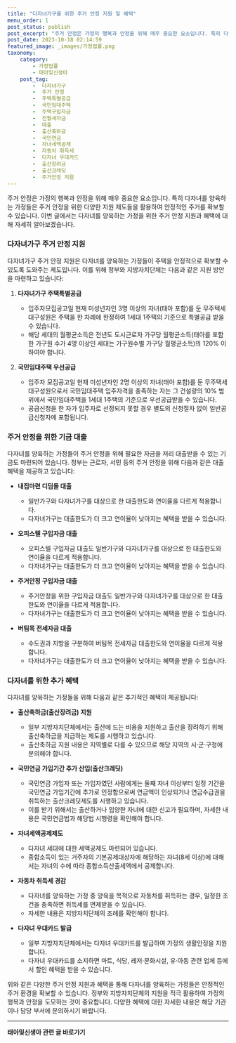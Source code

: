```yaml
---
title: "다자녀가구를 위한 주거 안정 지원 및 혜택"
menu_order: 1
post_status: publish
post_excerpt: "주거 안정은 가정의 행복과 안정을 위해 매우 중요한 요소입니다. 특히 다자녀를 양육하는 가정들은 주거 안정을 위한 다양한 지원 제도들을 활용하여 안정적인 주거를 확보할 수 있습니다. 이번 글에서는 다자녀를 양육하는 가정을 위한 주거 안정 지원과 혜택에 대해 자세히 알아보겠습니다."
post_date: 2023-10-18 02:14:59
featured_image: _images/가정법률.png
taxonomy:
    category:
        - 가정법률
        - 태아및신생아
    post_tag:
        -  다자녀가구
        -  주거 안정
        -  주택특별공급
        -  국민임대주택
        -  주택구입자금
        -  전월세자금
        -  대출
        -  출산축하금
        -  국민연금
        -  자녀세액공제
        -  자동차 취득세
        -  다자녀 우대카드
        -  출산장려금
        -  출산크레딧
        -  주거안정 지원
---
```



주거 안정은 가정의 행복과 안정을 위해 매우 중요한 요소입니다. 특히 다자녀를 양육하는 가정들은 주거 안정을 위한 다양한 지원 제도들을 활용하여 안정적인 주거를 확보할 수 있습니다. 이번 글에서는 다자녀를 양육하는 가정을 위한 주거 안정 지원과 혜택에 대해 자세히 알아보겠습니다.

### 다자녀가구 주거 안정 지원

다자녀가구 주거 안정 지원은 다자녀를 양육하는 가정들이 주택을 안정적으로 확보할 수 있도록 도와주는 제도입니다. 이를 위해 정부와 지방자치단체는 다음과 같은 지원 방안을 마련하고 있습니다:

1. **다자녀가구 주택특별공급**  
   - 입주자모집공고일 현재 미성년자인 3명 이상의 자녀(태아 포함)를 둔 무주택세대구성원은 주택을 한 차례에 한정하여 1세대 1주택의 기준으로 특별공급 받을 수 있습니다.
   - 해당 세대의 월평균소득은 전년도 도시근로자 가구당 월평균소득(태아를 포함한 가구원 수가 4명 이상인 세대는 가구원수별 가구당 월평균소득)의 120% 이하여야 합니다.

2. **국민임대주택 우선공급**  
   - 입주자 모집공고일 현재 미성년자인 2명 이상의 자녀(태아 포함)를 둔 무주택세대구성원으로서 국민임대주택 입주자격을 충족하는 자는 그 건설량의 10% 범위에서 국민임대주택을 1세대 1주택의 기준으로 우선공급받을 수 있습니다.
   - 공급신청을 한 자가 입주자로 선정되지 못할 경우 별도의 신청절차 없이 일반공급신청자에 포함됩니다.

### 주거 안정을 위한 기금 대출

다자녀를 양육하는 가정들이 주거 안정을 위해 필요한 자금을 저리 대출받을 수 있는 기금도 마련되어 있습니다. 정부는 근로자, 서민 등의 주거 안정을 위해 다음과 같은 대출 혜택을 제공하고 있습니다:

- **내집마련 디딤돌 대출**  
  - 일반가구와 다자녀가구를 대상으로 한 대출한도와 연이율을 다르게 적용합니다.
  - 다자녀가구는 대출한도가 더 크고 연이율이 낮아지는 혜택을 받을 수 있습니다.

- **오피스텔 구입자금 대출**  
  - 오피스텔 구입자금 대출도 일반가구와 다자녀가구를 대상으로 한 대출한도와 연이율을 다르게 적용합니다.
  - 다자녀가구는 대출한도가 더 크고 연이율이 낮아지는 혜택을 받을 수 있습니다.

- **주거안정 구입자금 대출**  
  - 주거안정을 위한 구입자금 대출도 일반가구와 다자녀가구를 대상으로 한 대출한도와 연이율을 다르게 적용합니다.
  - 다자녀가구는 대출한도가 더 크고 연이율이 낮아지는 혜택을 받을 수 있습니다.

- **버팀목 전세자금 대출**  
  - 수도권과 지방을 구분하여 버팀목 전세자금 대출한도와 연이율을 다르게 적용합니다.
  - 다자녀가구는 대출한도가 더 크고 연이율이 낮아지는 혜택을 받을 수 있습니다.

### 다자녀를 위한 추가 혜택

다자녀를 양육하는 가정들을 위해 다음과 같은 추가적인 혜택이 제공됩니다:

- **출산축하금(출산장려금) 지원**  
  - 일부 지방자치단체에서는 출산에 드는 비용을 지원하고 출산을 장려하기 위해 출산축하금을 지급하는 제도를 시행하고 있습니다.
  - 출산축하금 지원 내용은 지역별로 다를 수 있으므로 해당 지역의 시·군·구청에 문의해야 합니다.

- **국민연금 가입기간 추가 산입(출산크레딧)**  
  - 국민연금 가입자 또는 가입자였던 사람에게는 둘째 자녀 이상부터 일정 기간을 국민연금 가입기간에 추가로 인정함으로써 연금액이 인상되거나 연금수급권을 취득하는 출산크레딧제도를 시행하고 있습니다.
  - 이를 받기 위해서는 출산하거나 입양한 자녀에 대한 신고가 필요하며, 자세한 내용은 국민연금법과 해당법 시행령을 확인해야 합니다.

- **자녀세액공제제도**  
  - 다자녀 세대에 대한 세액공제도 마련되어 있습니다.
  - 종합소득이 있는 거주자의 기본공제대상자에 해당하는 자녀(8세 이상)에 대해서는 자녀의 수에 따라 종합소득산출세액에서 공제합니다.

- **자동차 취득세 경감**  
  - 다자녀를 양육하는 가정 중 양육을 목적으로 자동차를 취득하는 경우, 일정한 조건을 충족하면 취득세를 면제받을 수 있습니다.
  - 자세한 내용은 지방자치단체의 조례를 확인해야 합니다.

- **다자녀 우대카드 발급**  
  - 일부 지방자치단체에서는 다자녀 우대카드를 발급하여 가정의 생활안정을 지원합니다.
  - 다자녀 우대카드를 소지하면 마트, 식당, 레저·문화시설, 유·아동 관련 업체 등에서 할인 혜택을 받을 수 있습니다.

위와 같은 다양한 주거 안정 지원과 혜택을 통해 다자녀를 양육하는 가정들은 안정적인 주거 환경을 확보할 수 있습니다. 정부와 지방자치단체의 지원을 적극 활용하여 가정의 행복과 안정을 도모하는 것이 중요합니다. 다양한 혜택에 대한 자세한 내용은 해당 기관이나 담당 부서에 문의하시기 바랍니다.

<!-- wp:separator -->
<hr class="wp-block-separator has-alpha-channel-opacity"/>
<!-- /wp:separator -->

<!-- wp:group {"backgroundColor":"base","layout":{"type":"constrained"}} -->
<div class="wp-block-group has-base-background-color has-background"><!-- wp:paragraph {"align":"center","fontSize":"medium"} -->
<p class="has-text-align-center has-large-font-size"><strong>태아및신생아 관련 글 바로가기</strong></p>
<!-- /wp:paragraph -->


<!-- wp:latest-posts
{"categories":[{"id":1496,"count":19,"description":"","link":"https://uknowlaw.com/category/%ed%83%9c%ec%95%84%eb%b0%8f%ec%8b%a0%ec%83%9d%ec%95%84/","name":"태아및신생아","slug":"태아및신생아","taxonomy":"category","parent":0,"meta":[],"_links":{"self":[{"href":"https://uknowlaw.com/wp-json/wp/v2/categories/1496"}],"collection":[{"href":"https://uknowlaw.com/wp-json/wp/v2/categories"}],"about":[{"href":"https://uknowlaw.com/wp-json/wp/v2/taxonomies/category"}],"wp:post_type":[{"href":"https://uknowlaw.com/wp-json/wp/v2/posts?categories=1496"}],"curies":[{"name":"wp","href":"https://api.w.org/{rel}","templated":true}]}}],"postsToShow":100,"excerptLength":28,"postLayout":"grid","columns":2,"featuredImageAlign":"left","featuredImageSizeSlug":"large","fontSize":"small"} /--></div>
<!-- /wp:group -->